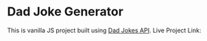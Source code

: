 # Dad Joke Generator
This is vanilla JS project built using [Dad Jokes API](https://icanhazdadjoke.com/api).
Live Project Link: 
